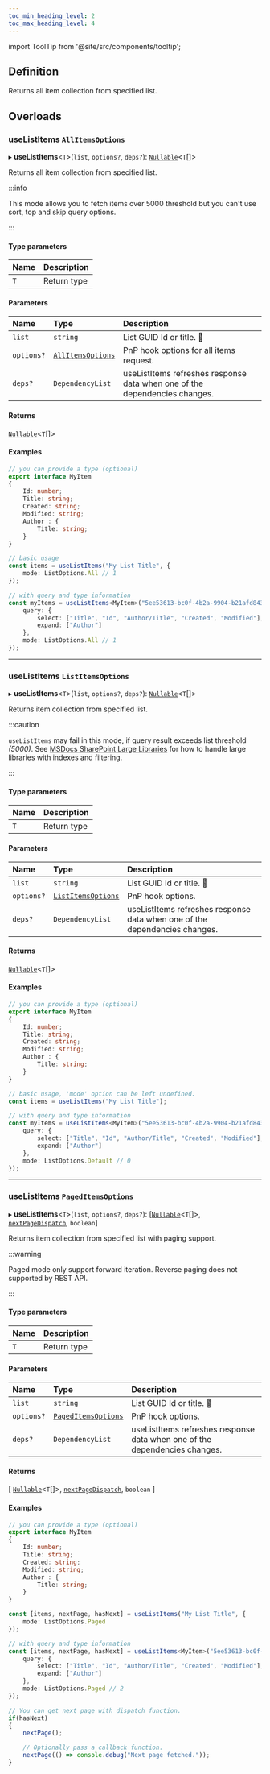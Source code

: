 ```yaml
---
toc_min_heading_level: 2
toc_max_heading_level: 4
---
```


import ToolTip from '@site/src/components/tooltip';

## Definition
Returns all item collection from specified list.

## Overloads

### useListItems `AllItemsOptions`

▸ **useListItems**<`T`\>(`list`, `options?`, `deps?`): [`Nullable`](../Types/NullableT.md)<`T`[]\>

Returns all item collection from specified list.

:::info

This mode allows you to fetch items over 5000 threshold but you can't use sort, top and skip query options.

:::

#### Type parameters

| Name | Description |
| :------ | :------ |
| `T` | Return type |

#### Parameters

| Name | Type | Description |
| :------ | :------ | :------ |
| `list` | `string` | List GUID Id or title. <ToolTip text="Changing the value refreshes response data.">🚩</ToolTip> |
| `options?` | [`AllItemsOptions`](../Interfaces/AllItemsOptions.md) | PnP hook options for all items request. |
| `deps?` | `DependencyList` | useListItems refreshes response data when one of the dependencies changes. |

#### Returns

[`Nullable`](../Types/NullableT.md)<`T`[]\>

#### Examples

```typescript
// you can provide a type (optional)
export interface MyItem
{
	Id: number;
	Title: string;
	Created: string;
	Modified: string;
	Author : {
		Title: string;
	}
}

// basic usage
const items = useListItems("My List Title", {
	mode: ListOptions.All // 1
});

// with query and type information
const myItems = useListItems<MyItem>("5ee53613-bc0f-4b2a-9904-b21afd8431a7", {
	query: {
		select: ["Title", "Id", "Author/Title", "Created", "Modified"],
		expand: ["Author"]
	},
	mode: ListOptions.All // 1
});
```


------------


### useListItems `ListItemsOptions`

▸ **useListItems**<`T`\>(`list`, `options?`, `deps?`): [`Nullable`](../Types/NullableT.md)<`T`[]\>

Returns item collection from specified list.

:::caution

`useListItems` may fail in this mode, if query result exceeds list threshold *(5000)*. See [MSDocs SharePoint Large Libraries](https://docs.microsoft.com/en-us/microsoft-365/community/large-lists-large-libraries-in-sharepoint) for how to handle large libraries with indexes and filtering.

:::

#### Type parameters

| Name | Description |
| :------ | :------ |
| `T` | Return type |

#### Parameters

| Name | Type | Description |
| :------ | :------ | :------ |
| `list` | `string` | List GUID Id or title. <ToolTip text="Changing the value refreshes response data.">🚩</ToolTip> |
| `options?` | [`ListItemsOptions`](../Interfaces/ListItemsOptions.md) | PnP hook options. |
| `deps?` | `DependencyList` | useListItems refreshes response data when one of the dependencies changes. |

#### Returns

[`Nullable`](../Types/NullableT.md)<`T`[]\>

#### Examples

```typescript
// you can provide a type (optional)
export interface MyItem
{
	Id: number;
	Title: string;
	Created: string;
	Modified: string;
	Author : {
		Title: string;
	}
}

// basic usage, 'mode' option can be left undefined.
const items = useListItems("My List Title");

// with query and type information
const myItems = useListItems<MyItem>("5ee53613-bc0f-4b2a-9904-b21afd8431a7", {
	query: {
		select: ["Title", "Id", "Author/Title", "Created", "Modified"],
		expand: ["Author"]
	},
	mode: ListOptions.Default // 0
});
```

------------


### useListItems `PagedItemsOptions`

▸ **useListItems**<`T`\>(`list`, `options?`, `deps?`): [[`Nullable`](../Types/NullableT.md)<`T`[]\>, [`nextPageDispatch`](../Types/NextPageDispatch.md), `boolean`]

Returns item collection from specified list with paging support.

:::warning

Paged mode only support forward iteration. Reverse paging does not supported by REST API.

:::

#### Type parameters

| Name | Description |
| :------ | :------ |
| `T` | Return type |

#### Parameters

| Name | Type | Description |
| :------ | :------ | :------ |
| `list` | `string` | List GUID Id or title. <ToolTip text="Changing the value refreshes response data.">🚩</ToolTip> |
| `options?` | [`PagedItemsOptions`](../Interfaces/PagedItemsOptions.md) | PnP hook options. |
| `deps?` | `DependencyList` | useListItems refreshes response data when one of the dependencies changes. |

#### Returns

[ [`Nullable`](../Types/NullableT.md)<`T`[]\>, [`nextPageDispatch`](../Types/NextPageDispatch.md), `boolean` ]

#### Examples

```typescript
// you can provide a type (optional)
export interface MyItem
{
	Id: number;
	Title: string;
	Created: string;
	Modified: string;
	Author : {
		Title: string;
	}
}

const [items, nextPage, hasNext] = useListItems("My List Title", {
	mode: ListOptions.Paged
});

// with query and type information
const [items, nextPage, hasNext] = useListItems<MyItem>("5ee53613-bc0f-4b2a-9904-b21afd8431a7", {
	query: {
		select: ["Title", "Id", "Author/Title", "Created", "Modified"],
		expand: ["Author"]
	},
	mode: ListOptions.Paged // 2
});

// You can get next page with dispatch function.
if(hasNext)
{
	nextPage();

	// Optionally pass a callback function.
	nextPage(() => console.debug("Next page fetched."));
}
```